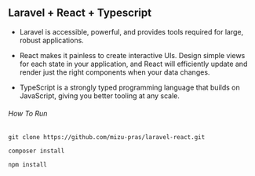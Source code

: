 ## Laravel + React + Typescript

- Laravel is accessible, powerful, and provides tools required for large, robust applications.

- React makes it painless to create interactive UIs. Design simple views for each state in your application, and React will efficiently update and render just the right components when your data changes.

- TypeScript is a strongly typed programming language that builds on JavaScript, giving you better tooling at any scale.

###### How To Run

```
git clone https://github.com/mizu-pras/laravel-react.git

composer install

npm install
```
